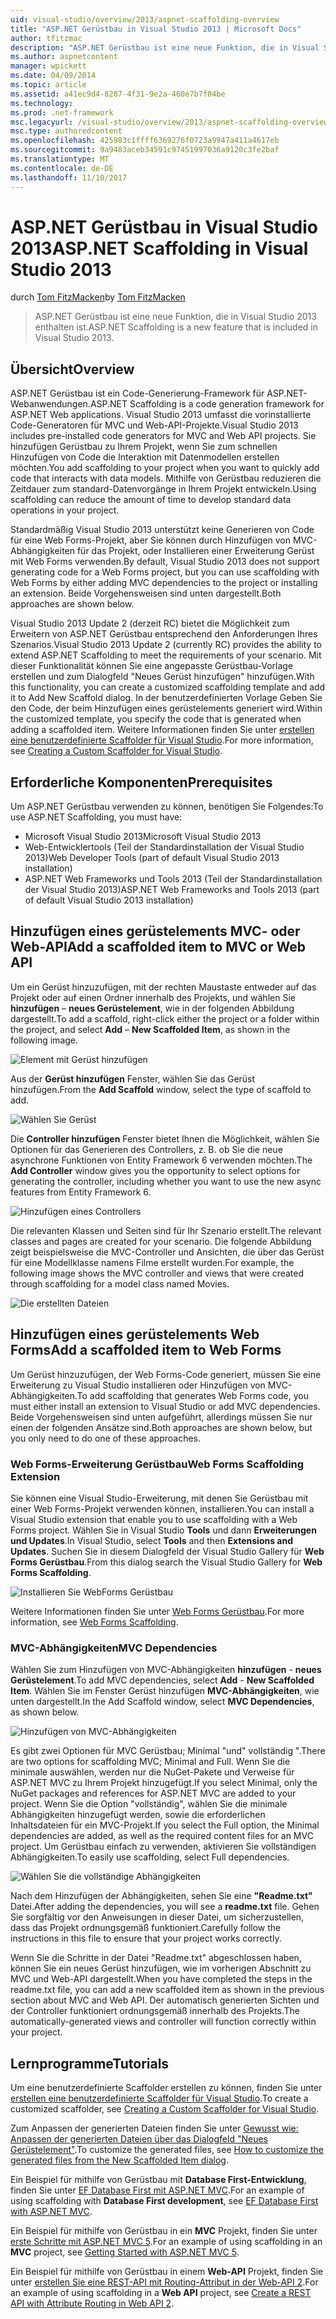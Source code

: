 ```yaml
---
uid: visual-studio/overview/2013/aspnet-scaffolding-overview
title: "ASP.NET Gerüstbau in Visual Studio 2013 | Microsoft Docs"
author: tfitzmac
description: "ASP.NET Gerüstbau ist eine neue Funktion, die in Visual Studio 2013 enthalten ist."
ms.author: aspnetcontent
manager: wpickett
ms.date: 04/09/2014
ms.topic: article
ms.assetid: a41ec9d4-8287-4f31-9e2a-460e7b7f04be
ms.technology: 
ms.prod: .net-framework
msc.legacyurl: /visual-studio/overview/2013/aspnet-scaffolding-overview
msc.type: authoredcontent
ms.openlocfilehash: 425983c1ffff6369276f0723a9947a411a4617eb
ms.sourcegitcommit: 9a9483aceb34591c97451997036a9120c3fe2baf
ms.translationtype: MT
ms.contentlocale: de-DE
ms.lasthandoff: 11/10/2017
---
```

<a name="aspnet-scaffolding-in-visual-studio-2013"></a><span data-ttu-id="2f836-103">ASP.NET Gerüstbau in Visual Studio 2013</span><span class="sxs-lookup"><span data-stu-id="2f836-103">ASP.NET Scaffolding in Visual Studio 2013</span></span>
====================
<span data-ttu-id="2f836-104">durch [Tom FitzMacken](https://github.com/tfitzmac)</span><span class="sxs-lookup"><span data-stu-id="2f836-104">by [Tom FitzMacken](https://github.com/tfitzmac)</span></span>

> <span data-ttu-id="2f836-105">ASP.NET Gerüstbau ist eine neue Funktion, die in Visual Studio 2013 enthalten ist.</span><span class="sxs-lookup"><span data-stu-id="2f836-105">ASP.NET Scaffolding is a new feature that is included in Visual Studio 2013.</span></span>


## <a name="overview"></a><span data-ttu-id="2f836-106">Übersicht</span><span class="sxs-lookup"><span data-stu-id="2f836-106">Overview</span></span>

<span data-ttu-id="2f836-107">ASP.NET Gerüstbau ist ein Code-Generierung-Framework für ASP.NET-Webanwendungen.</span><span class="sxs-lookup"><span data-stu-id="2f836-107">ASP.NET Scaffolding is a code generation framework for ASP.NET Web applications.</span></span> <span data-ttu-id="2f836-108">Visual Studio 2013 umfasst die vorinstallierte Code-Generatoren für MVC und Web-API-Projekte.</span><span class="sxs-lookup"><span data-stu-id="2f836-108">Visual Studio 2013 includes pre-installed code generators for MVC and Web API projects.</span></span> <span data-ttu-id="2f836-109">Sie hinzufügen Gerüstbau zu Ihrem Projekt, wenn Sie zum schnellen Hinzufügen von Code die Interaktion mit Datenmodellen erstellen möchten.</span><span class="sxs-lookup"><span data-stu-id="2f836-109">You add scaffolding to your project when you want to quickly add code that interacts with data models.</span></span> <span data-ttu-id="2f836-110">Mithilfe von Gerüstbau reduzieren die Zeitdauer zum standard-Datenvorgänge in Ihrem Projekt entwickeln.</span><span class="sxs-lookup"><span data-stu-id="2f836-110">Using scaffolding can reduce the amount of time to develop standard data operations in your project.</span></span>

<span data-ttu-id="2f836-111">Standardmäßig Visual Studio 2013 unterstützt keine Generieren von Code für eine Web Forms-Projekt, aber Sie können durch Hinzufügen von MVC-Abhängigkeiten für das Projekt, oder Installieren einer Erweiterung Gerüst mit Web Forms verwenden.</span><span class="sxs-lookup"><span data-stu-id="2f836-111">By default, Visual Studio 2013 does not support generating code for a Web Forms project, but you can use scaffolding with Web Forms by either adding MVC dependencies to the project or installing an extension.</span></span> <span data-ttu-id="2f836-112">Beide Vorgehensweisen sind unten dargestellt.</span><span class="sxs-lookup"><span data-stu-id="2f836-112">Both approaches are shown below.</span></span>

<span data-ttu-id="2f836-113">Visual Studio 2013 Update 2 (derzeit RC) bietet die Möglichkeit zum Erweitern von ASP.NET Gerüstbau entsprechend den Anforderungen Ihres Szenarios.</span><span class="sxs-lookup"><span data-stu-id="2f836-113">Visual Studio 2013 Update 2 (currently RC) provides the ability to extend ASP.NET Scaffolding to meet the requirements of your scenario.</span></span> <span data-ttu-id="2f836-114">Mit dieser Funktionalität können Sie eine angepasste Gerüstbau-Vorlage erstellen und zum Dialogfeld "Neues Gerüst hinzufügen" hinzufügen.</span><span class="sxs-lookup"><span data-stu-id="2f836-114">With this functionality, you can create a customized scaffolding template and add it to Add New Scaffold dialog.</span></span> <span data-ttu-id="2f836-115">In der benutzerdefinierten Vorlage Geben Sie den Code, der beim Hinzufügen eines gerüstelements generiert wird.</span><span class="sxs-lookup"><span data-stu-id="2f836-115">Within the customized template, you specify the code that is generated when adding a scaffolded item.</span></span> <span data-ttu-id="2f836-116">Weitere Informationen finden Sie unter [erstellen eine benutzerdefinierte Scaffolder für Visual Studio](https://go.microsoft.com/fwlink/p/?LinkId=395029).</span><span class="sxs-lookup"><span data-stu-id="2f836-116">For more information, see [Creating a Custom Scaffolder for Visual Studio](https://go.microsoft.com/fwlink/p/?LinkId=395029).</span></span>

## <a name="prerequisites"></a><span data-ttu-id="2f836-117">Erforderliche Komponenten</span><span class="sxs-lookup"><span data-stu-id="2f836-117">Prerequisites</span></span>

<span data-ttu-id="2f836-118">Um ASP.NET Gerüstbau verwenden zu können, benötigen Sie Folgendes:</span><span class="sxs-lookup"><span data-stu-id="2f836-118">To use ASP.NET Scaffolding, you must have:</span></span>

- <span data-ttu-id="2f836-119">Microsoft Visual Studio 2013</span><span class="sxs-lookup"><span data-stu-id="2f836-119">Microsoft Visual Studio 2013</span></span>
- <span data-ttu-id="2f836-120">Web-Entwicklertools (Teil der Standardinstallation der Visual Studio 2013)</span><span class="sxs-lookup"><span data-stu-id="2f836-120">Web Developer Tools (part of default Visual Studio 2013 installation)</span></span>
- <span data-ttu-id="2f836-121">ASP.NET Web Frameworks und Tools 2013 (Teil der Standardinstallation der Visual Studio 2013)</span><span class="sxs-lookup"><span data-stu-id="2f836-121">ASP.NET Web Frameworks and Tools 2013 (part of default Visual Studio 2013 installation)</span></span>

## <a name="add-a-scaffolded-item-to-mvc-or-web-api"></a><span data-ttu-id="2f836-122">Hinzufügen eines gerüstelements MVC- oder Web-API</span><span class="sxs-lookup"><span data-stu-id="2f836-122">Add a scaffolded item to MVC or Web API</span></span>

<span data-ttu-id="2f836-123">Um ein Gerüst hinzuzufügen, mit der rechten Maustaste entweder auf das Projekt oder auf einen Ordner innerhalb des Projekts, und wählen Sie **hinzufügen** – **neues Gerüstelement**, wie in der folgenden Abbildung dargestellt.</span><span class="sxs-lookup"><span data-stu-id="2f836-123">To add a scaffold, right-click either the project or a folder within the project, and select **Add** – **New Scaffolded Item**, as shown in the following image.</span></span>

![Element mit Gerüst hinzufügen](aspnet-scaffolding-overview/_static/image1.png)

<span data-ttu-id="2f836-125">Aus der **Gerüst hinzufügen** Fenster, wählen Sie das Gerüst hinzufügen.</span><span class="sxs-lookup"><span data-stu-id="2f836-125">From the **Add Scaffold** window, select the type of scaffold to add.</span></span>

![Wählen Sie Gerüst](aspnet-scaffolding-overview/_static/image2.png)

<span data-ttu-id="2f836-127">Die **Controller hinzufügen** Fenster bietet Ihnen die Möglichkeit, wählen Sie Optionen für das Generieren des Controllers, z. B. ob Sie die neue asynchrone Funktionen von Entity Framework 6 verwenden möchten.</span><span class="sxs-lookup"><span data-stu-id="2f836-127">The **Add Controller** window gives you the opportunity to select options for generating the controller, including whether you want to use the new async features from Entity Framework 6.</span></span>

![Hinzufügen eines Controllers](aspnet-scaffolding-overview/_static/image3.png)

<span data-ttu-id="2f836-129">Die relevanten Klassen und Seiten sind für Ihr Szenario erstellt.</span><span class="sxs-lookup"><span data-stu-id="2f836-129">The relevant classes and pages are created for your scenario.</span></span> <span data-ttu-id="2f836-130">Die folgende Abbildung zeigt beispielsweise die MVC-Controller und Ansichten, die über das Gerüst für eine Modellklasse namens Filme erstellt wurden.</span><span class="sxs-lookup"><span data-stu-id="2f836-130">For example, the following image shows the MVC controller and views that were created through scaffolding for a model class named Movies.</span></span>

![Die erstellten Dateien](aspnet-scaffolding-overview/_static/image4.png)

## <a name="add-a-scaffolded-item-to-web-forms"></a><span data-ttu-id="2f836-132">Hinzufügen eines gerüstelements Web Forms</span><span class="sxs-lookup"><span data-stu-id="2f836-132">Add a scaffolded item to Web Forms</span></span>

<span data-ttu-id="2f836-133">Um Gerüst hinzuzufügen, der Web Forms-Code generiert, müssen Sie eine Erweiterung zu Visual Studio installieren oder Hinzufügen von MVC-Abhängigkeiten.</span><span class="sxs-lookup"><span data-stu-id="2f836-133">To add scaffolding that generates Web Forms code, you must either install an extension to Visual Studio or add MVC dependencies.</span></span> <span data-ttu-id="2f836-134">Beide Vorgehensweisen sind unten aufgeführt, allerdings müssen Sie nur einen der folgenden Ansätze sind.</span><span class="sxs-lookup"><span data-stu-id="2f836-134">Both approaches are shown below, but you only need to do one of these approaches.</span></span>

### <a name="web-forms-scaffolding-extension"></a><span data-ttu-id="2f836-135">Web Forms-Erweiterung Gerüstbau</span><span class="sxs-lookup"><span data-stu-id="2f836-135">Web Forms Scaffolding Extension</span></span>

<span data-ttu-id="2f836-136">Sie können eine Visual Studio-Erweiterung, mit denen Sie Gerüstbau mit einer Web Forms-Projekt verwenden können, installieren.</span><span class="sxs-lookup"><span data-stu-id="2f836-136">You can install a Visual Studio extension that enable you to use scaffolding with a Web Forms project.</span></span> <span data-ttu-id="2f836-137">Wählen Sie in Visual Studio **Tools** und dann **Erweiterungen und Updates**.</span><span class="sxs-lookup"><span data-stu-id="2f836-137">In Visual Studio, select **Tools** and then **Extensions and Updates**.</span></span> <span data-ttu-id="2f836-138">Suchen Sie in diesem Dialogfeld der Visual Studio Gallery für **Web Forms Gerüstbau**.</span><span class="sxs-lookup"><span data-stu-id="2f836-138">From this dialog search the Visual Studio Gallery for **Web Forms Scaffolding**.</span></span>

![Installieren Sie WebForms Gerüstbau](aspnet-scaffolding-overview/_static/image5.png)

<span data-ttu-id="2f836-140">Weitere Informationen finden Sie unter [Web Forms Gerüstbau](https://go.microsoft.com/fwlink/p/?LinkId=396478).</span><span class="sxs-lookup"><span data-stu-id="2f836-140">For more information, see [Web Forms Scaffolding](https://go.microsoft.com/fwlink/p/?LinkId=396478).</span></span>

### <a name="mvc-dependencies"></a><span data-ttu-id="2f836-141">MVC-Abhängigkeiten</span><span class="sxs-lookup"><span data-stu-id="2f836-141">MVC Dependencies</span></span>

<span data-ttu-id="2f836-142">Wählen Sie zum Hinzufügen von MVC-Abhängigkeiten **hinzufügen** - **neues Gerüstelement**.</span><span class="sxs-lookup"><span data-stu-id="2f836-142">To add MVC dependencies, select **Add** - **New Scaffolded Item**.</span></span> <span data-ttu-id="2f836-143">Wählen Sie im Fenster Gerüst hinzufügen **MVC-Abhängigkeiten**, wie unten dargestellt.</span><span class="sxs-lookup"><span data-stu-id="2f836-143">In the Add Scaffold window, select **MVC Dependencies**, as shown below.</span></span>

![Hinzufügen von MVC-Abhängigkeiten](aspnet-scaffolding-overview/_static/image6.png)

<span data-ttu-id="2f836-145">Es gibt zwei Optionen für MVC Gerüstbau; Minimal "und" vollständig ".</span><span class="sxs-lookup"><span data-stu-id="2f836-145">There are two options for scaffolding MVC; Minimal and Full.</span></span> <span data-ttu-id="2f836-146">Wenn Sie die minimale auswählen, werden nur die NuGet-Pakete und Verweise für ASP.NET MVC zu Ihrem Projekt hinzugefügt.</span><span class="sxs-lookup"><span data-stu-id="2f836-146">If you select Minimal, only the NuGet packages and references for ASP.NET MVC are added to your project.</span></span> <span data-ttu-id="2f836-147">Wenn Sie die Option "vollständig", wählen Sie die minimale Abhängigkeiten hinzugefügt werden, sowie die erforderlichen Inhaltsdateien für ein MVC-Projekt.</span><span class="sxs-lookup"><span data-stu-id="2f836-147">If you select the Full option, the Minimal dependencies are added, as well as the required content files for an MVC project.</span></span> <span data-ttu-id="2f836-148">Um Gerüstbau einfach zu verwenden, aktivieren Sie vollständigen Abhängigkeiten.</span><span class="sxs-lookup"><span data-stu-id="2f836-148">To easily use scaffolding, select Full dependencies.</span></span>

![Wählen Sie die vollständige Abhängigkeiten](aspnet-scaffolding-overview/_static/image7.png)

<span data-ttu-id="2f836-150">Nach dem Hinzufügen der Abhängigkeiten, sehen Sie eine **"Readme.txt"** Datei.</span><span class="sxs-lookup"><span data-stu-id="2f836-150">After adding the dependencies, you will see a **readme.txt** file.</span></span> <span data-ttu-id="2f836-151">Gehen Sie sorgfältig vor den Anweisungen in dieser Datei, um sicherzustellen, dass das Projekt ordnungsgemäß funktioniert.</span><span class="sxs-lookup"><span data-stu-id="2f836-151">Carefully follow the instructions in this file to ensure that your project works correctly.</span></span>

<span data-ttu-id="2f836-152">Wenn Sie die Schritte in der Datei "Readme.txt" abgeschlossen haben, können Sie ein neues Gerüst hinzufügen, wie im vorherigen Abschnitt zu MVC und Web-API dargestellt.</span><span class="sxs-lookup"><span data-stu-id="2f836-152">When you have completed the steps in the readme.txt file, you can add a new scaffolded item as shown in the previous section about MVC and Web API.</span></span> <span data-ttu-id="2f836-153">Der automatisch generierten Sichten und der Controller funktioniert ordnungsgemäß innerhalb des Projekts.</span><span class="sxs-lookup"><span data-stu-id="2f836-153">The automatically-generated views and controller will function correctly within your project.</span></span>

## <a name="tutorials"></a><span data-ttu-id="2f836-154">Lernprogramme</span><span class="sxs-lookup"><span data-stu-id="2f836-154">Tutorials</span></span>

<span data-ttu-id="2f836-155">Um eine benutzerdefinierte Scaffolder erstellen zu können, finden Sie unter [erstellen eine benutzerdefinierte Scaffolder für Visual Studio](https://go.microsoft.com/fwlink/p/?LinkId=395029).</span><span class="sxs-lookup"><span data-stu-id="2f836-155">To create a customized scaffolder, see [Creating a Custom Scaffolder for Visual Studio](https://go.microsoft.com/fwlink/p/?LinkId=395029).</span></span>

<span data-ttu-id="2f836-156">Zum Anpassen der generierten Dateien finden Sie unter [Gewusst wie: Anpassen der generierten Dateien über das Dialogfeld "Neues Gerüstelement"](https://blogs.msdn.com/b/webdev/archive/2013/12/26/how-to-customize-the-generated-files-from-the-new-scaffolded-item-dialog.aspx).</span><span class="sxs-lookup"><span data-stu-id="2f836-156">To customize the generated files, see [How to customize the generated files from the New Scaffolded Item dialog](https://blogs.msdn.com/b/webdev/archive/2013/12/26/how-to-customize-the-generated-files-from-the-new-scaffolded-item-dialog.aspx).</span></span>

<span data-ttu-id="2f836-157">Ein Beispiel für mithilfe von Gerüstbau mit **Database First-Entwicklung**, finden Sie unter [EF Database First mit ASP.NET MVC](../../../mvc/overview/getting-started/database-first-development/setting-up-database.md).</span><span class="sxs-lookup"><span data-stu-id="2f836-157">For an example of using scaffolding with **Database First development**, see [EF Database First with ASP.NET MVC](../../../mvc/overview/getting-started/database-first-development/setting-up-database.md).</span></span>

<span data-ttu-id="2f836-158">Ein Beispiel für mithilfe von Gerüstbau in ein **MVC** Projekt, finden Sie unter [erste Schritte mit ASP.NET MVC 5](../../../mvc/overview/getting-started/introduction/getting-started.md).</span><span class="sxs-lookup"><span data-stu-id="2f836-158">For an example of using scaffolding in an **MVC** project, see [Getting Started with ASP.NET MVC 5](../../../mvc/overview/getting-started/introduction/getting-started.md).</span></span>

<span data-ttu-id="2f836-159">Ein Beispiel für mithilfe von Gerüstbau in einem **Web-API** Projekt, finden Sie unter [erstellen Sie eine REST-API mit Routing-Attribut in der Web-API 2](../../../web-api/overview/web-api-routing-and-actions/create-a-rest-api-with-attribute-routing.md).</span><span class="sxs-lookup"><span data-stu-id="2f836-159">For an example of using scaffolding in a **Web API** project, see [Create a REST API with Attribute Routing in Web API 2](../../../web-api/overview/web-api-routing-and-actions/create-a-rest-api-with-attribute-routing.md).</span></span>
